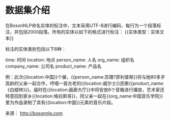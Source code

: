 # 数据集介绍

在BosonNLP命名实体的标注中，文本采用UTF-8进行编码，每行为一个段落标注，共包括2000段落。所有的实体以如下的格式进行标注：
{{实体类型：实体文本}}

标注的实体类别包括以下6种：

time: 时间
location: 地点
person_name: 人名
org_name: 组织名
company_name: 公司名
product_name: 产品名

例：此次{{location:中国}}个展，{{person_name:苏珊?菲利普斯}}将与她80多岁高龄的父亲一起合作，哼唱一首古老的{{location:威尔士}}民歌{{product_name:《白蜡林》}}。届时在{{location:画廊大厅}}中将安放6个音箱进行播放，艺术家还特意回到家乡{{location:格拉斯哥}}，同父亲一起在{{org_name:中国音乐学院}}里为作品录制了具有{{location:中国}}元素的音乐片段。

来源：
http://bosonnlp.com